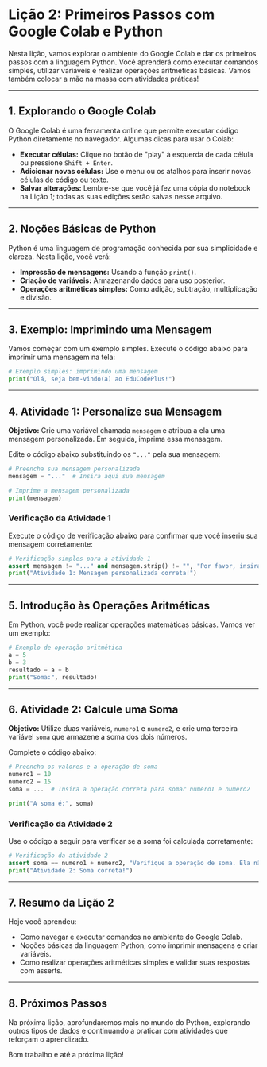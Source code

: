 # Lição 2: Primeiros Passos com Google Colab e Python

Nesta lição, vamos explorar o ambiente do Google Colab e dar os primeiros passos com a linguagem Python. Você aprenderá como executar comandos simples, utilizar variáveis e realizar operações aritméticas básicas. Vamos também colocar a mão na massa com atividades práticas!

---

## 1. Explorando o Google Colab

O Google Colab é uma ferramenta online que permite executar código Python diretamente no navegador. Algumas dicas para usar o Colab:

- **Executar células:** Clique no botão de "play" à esquerda de cada célula ou pressione `Shift + Enter`.
- **Adicionar novas células:** Use o menu ou os atalhos para inserir novas células de código ou texto.
- **Salvar alterações:** Lembre-se que você já fez uma cópia do notebook na Lição 1; todas as suas edições serão salvas nesse arquivo.

---

## 2. Noções Básicas de Python

Python é uma linguagem de programação conhecida por sua simplicidade e clareza. Nesta lição, você verá:

- **Impressão de mensagens:** Usando a função `print()`.
- **Criação de variáveis:** Armazenando dados para uso posterior.
- **Operações aritméticas simples:** Como adição, subtração, multiplicação e divisão.

---

## 3. Exemplo: Imprimindo uma Mensagem

Vamos começar com um exemplo simples. Execute o código abaixo para imprimir uma mensagem na tela:

```python
# Exemplo simples: imprimindo uma mensagem
print("Olá, seja bem-vindo(a) ao EduCodePlus!")
```

---

## 4. Atividade 1: Personalize sua Mensagem

**Objetivo:** Crie uma variável chamada `mensagem` e atribua a ela uma mensagem personalizada. Em seguida, imprima essa mensagem.

Edite o código abaixo substituindo os `"..."` pela sua mensagem:

```python
# Preencha sua mensagem personalizada
mensagem = "..."  # Insira aqui sua mensagem

# Imprime a mensagem personalizada
print(mensagem)
```

### Verificação da Atividade 1

Execute o código de verificação abaixo para confirmar que você inseriu sua mensagem corretamente:

```python
# Verificação simples para a atividade 1
assert mensagem != "..." and mensagem.strip() != "", "Por favor, insira uma mensagem personalizada na variável 'mensagem'."
print("Atividade 1: Mensagem personalizada correta!")
```

---

## 5. Introdução às Operações Aritméticas

Em Python, você pode realizar operações matemáticas básicas. Vamos ver um exemplo:

```python
# Exemplo de operação aritmética
a = 5
b = 3
resultado = a + b
print("Soma:", resultado)
```

---

## 6. Atividade 2: Calcule uma Soma

**Objetivo:** Utilize duas variáveis, `numero1` e `numero2`, e crie uma terceira variável `soma` que armazene a soma dos dois números.

Complete o código abaixo:

```python
# Preencha os valores e a operação de soma
numero1 = 10
numero2 = 15
soma = ...  # Insira a operação correta para somar numero1 e numero2

print("A soma é:", soma)
```

### Verificação da Atividade 2

Use o código a seguir para verificar se a soma foi calculada corretamente:

```python
# Verificação da atividade 2
assert soma == numero1 + numero2, "Verifique a operação de soma. Ela não está correta."
print("Atividade 2: Soma correta!")
```

---

## 7. Resumo da Lição 2

Hoje você aprendeu:
- Como navegar e executar comandos no ambiente do Google Colab.
- Noções básicas da linguagem Python, como imprimir mensagens e criar variáveis.
- Como realizar operações aritméticas simples e validar suas respostas com asserts.

---

## 8. Próximos Passos

Na próxima lição, aprofundaremos mais no mundo do Python, explorando outros tipos de dados e continuando a praticar com atividades que reforçam o aprendizado.

Bom trabalho e até a próxima lição!
